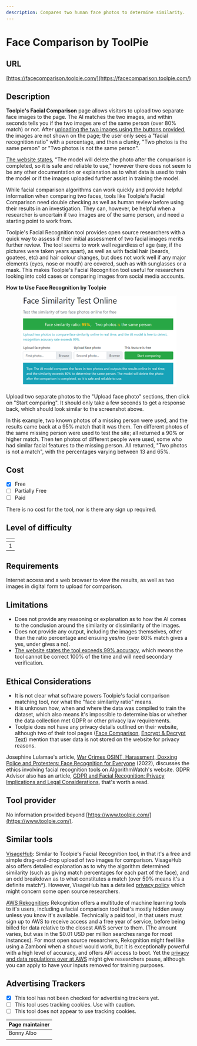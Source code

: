 ```yaml
---
description: Compares two human face photos to determine similarity.
---
```


# Face Comparison by ToolPie

## URL

[https://facecomparison.toolpie.com/](https://facecomparison.toolpie.com/)

## Description

**Toolpie's Facial Comparison** page allows visitors to upload two separate face images to the page. The AI matches the two images, and within seconds tells you if the two images are of the same person (over 80% match) or not. After [uploading the two images using the buttons provided](https://facecomparison.toolpie.com/), the images are not shown on the page; the user only sees a "facial recognition ratio" with a percentage, and then a clunky, "Two photos is the same person" or "Two photos is not the same person".&#x20;

[The website states](https://facecomparison.toolpie.com/), "The model will delete the photo after the comparison is completed, so it is safe and reliable to use," however there does not seem to be any other documentation or explanation as to what data is used to train the model or if the images uploaded further assist in training the model.&#x20;

While facial comparison algorithms can work quickly and provide helpful information when comparing two faces, tools like Toolpie's Facial Comparison need double checking as well as human review before using their results in an investigation. They can, however, be helpful when a researcher is uncertain if two images are of the same person, and need a starting point to work from.&#x20;

Toolpie's Facial Recognition tool provides open source researchers with a quick way to assess if their initial assessment of two facial images merits further review. The tool seems to work well regardless of age (say, if the pictures were taken years apart), as well as with facial hair (beards, goatees, etc) and hair colour changes, but does not work well if any major elements (eyes, nose or mouth) are covered, such as with sunglasses or a mask. This makes Toolpie's Facial Recognition tool useful for researchers looking into cold cases or comparing images from social media accounts.&#x20;

**How to Use Face Recognition by Toolpie**

<figure><img src=".gitbook/assets/{E3732BB5-E883-493A-8C6C-23600F5E5895}.png" alt=""><figcaption></figcaption></figure>

Upload two separate photos to the "Upload face photo" sections, then click on "Start comparing". It should only take a few seconds to get a response back, which should look similar to the screenshot above.&#x20;

In this example, two known photos of a missing person were used, and the results came back at a 95% match that it was them. Ten different photos of the same missing person were used to test the site; all returned a 90% or higher match. Then ten photos of different people were used, some who had similar facial features to the missing person. All returned, "Two photos is not a match", with the percentages varying between 13 and 65%.&#x20;

## Cost

* [x] Free
* [ ] Partially Free
* [ ] Paid

There is no cost for the tool, nor is there any sign up required.&#x20;

## Level of difficulty

<table><thead><tr><th data-type="rating" data-max="5"></th></tr></thead><tbody><tr><td>1</td></tr></tbody></table>

## Requirements

Internet access and a web browser to view the results, as well as two images in digital form to upload for comparison.&#x20;

## Limitations

* Does not provide any reasoning or explanation as to how the AI comes to the conclusion around the similarity or dissimilarity of the images.&#x20;
* Does not provide any output, including the images themselves, other than the ratio percentage and ensuing yes/no (over 80% match gives a yes, under gives a no).&#x20;
* [The website states the tool exceeds 99% accuracy](https://facecomparison.toolpie.com/), which means the tool cannot be correct 100% of the time and will need secondary verification.&#x20;

## Ethical Considerations

* It is not clear what software powers Toolpie's facial comparison matching tool, nor what the "face similarity ratio" means.&#x20;
* It is unknown how, when and where the data was compiled to train the dataset, which also means it's impossible to determine bias or whether the data collection met GDPR or other privacy law requirements.&#x20;
* Toolpie does not have any privacy details outlined on their website, although two of their tool pages ([Face Comparison](https://facecomparison.toolpie.com/), [Encrypt & Decrypt Text](https://encrypt.toolpie.com/)) mention that user data is not stored on the website for privacy reasons.&#x20;

Josephine Lulamae's article, [War Crimes OSINT, Harassment, Doxxing Police and Protesters: Face Recognition for Everyone](https://algorithmwatch.org/en/face-recognition-for-everyone/) (2022), discusses the ethics involving facial recognition tools on AlgorithmWatch's website. GDPR Advisor also has an article, [GDPR and Facial Recognition: Privacy Implications and Legal Considerations](https://www.gdpr-advisor.com/gdpr-and-facial-recognition-privacy-implications-and-legal-considerations/#Privacy_Implications_of_Facial_Recognition), that's worth a read.&#x20;

## Tool provider

No information provided beyond [https://www.toolpie.com/](https://www.toolpie.com/).

## Similar tools

[VisageHub](https://www.visagehub.com/compare): Similar to Toolpie's Facial Recognition tool, in that it's a free and simple drag-and-drop upload of two images for comparison. VisageHub also offers detailed explanation as to why the algorithm determined similarity (such as giving match percentages for each part of the face), and an odd breakdown as to what constitutes a match (over 50% means it's a definite match\*). However, VisageHub has a detailed [privacy policy](https://www.visagehub.com/privacy-policy) which might concern some open source researchers.&#x20;

[AWS Rekognition](https://aws.amazon.com/rekognition/): Rekognition offers a multitude of machine learning tools to it's users, including a facial comparison tool that's mostly hidden away unless you know it's available. Technically a paid tool, in that users must sign up to AWS to receive access and a free year of service, before being billed for data relative to the closest AWS server to them. (The amount varies, but was in the $0.01 USD per million searches range for most instances). For most open source researchers, Rekognition might feel like using a Zamboni when a shovel would work, but it is exceptionally powerful with a high level of accuracy, and offers API access to boot. Yet the [privacy and data regulations over at AWS](https://aws.amazon.com/compliance/data-privacy-faq/) might give researchers pause, although you can apply to have your inputs removed for training purposes.&#x20;

## Advertising Trackers

* [x] This tool has not been checked for advertising trackers yet.
* [ ] This tool uses tracking cookies. Use with caution.
* [ ] This tool does not appear to use tracking cookies.

| Page maintainer |
| --------------- |
| Bonny Albo      |
|                 |
